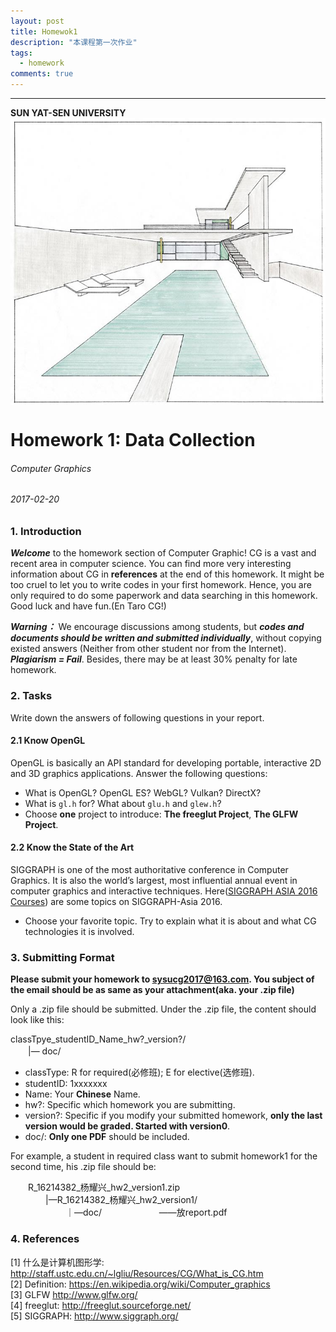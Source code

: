 ```yaml
---
layout: post
title: Homewok1
description: "本课程第一次作业"
tags:
  - homework
comments: true
---
```


_ _ _
**SUN YAT-SEN UNIVERSITY**
<img src="/images/cover.jpg" style="text-align: center;clear: both;display: block;margin: auto;">

# Homework 1: Data Collection
###### Computer Graphics
###### 2017-02-20

### 1. Introduction
***Welcome*** to the homework section of Computer Graphic! CG is a vast and recent area in computer science. You can find more very interesting information about CG in **references** at the end of this homework. It might be too cruel to let you to write codes in your first homework. Hence, you are only required to do some paperwork and data searching in this homework. Good luck and have fun.(En Taro CG!)

***Warning：*** We encourage discussions among students, but ***codes and documents should be written and submitted individually***, without copying existed answers (Neither from other student nor from the Internet). ***Plagiarism = Fail***. Besides, there may be at least 30% penalty for late homework.

### 2. Tasks

Write down the answers of following questions in your report.
#### 2.1 Know OpenGL

OpenGL is basically an API standard for developing portable, interactive 2D and 3D graphics applications.  Answer the following questions:
- What is OpenGL? OpenGL ES? WebGL? Vulkan? DirectX?
- What is `gl.h` for? What about `glu.h` and `glew.h`?
- Choose **one** project to introduce: **The freeglut Project**, **The GLFW Project**.

#### 2.2 Know the State of the Art
SIGGRAPH is one of the most authoritative conference in Computer Graphics. It is also the world’s largest, most influential annual event in computer graphics and interactive techniques. Here([SIGGRAPH ASIA 2016 Courses](http://www.siggraph.org/sites/default/files/siggraph-asia-2016-courses-open-access.html)) are some topics on SIGGRAPH-Asia 2016.  
- Choose your favorite topic. Try to explain what it is about and what CG technologies it is involved.  


### 3. Submitting Format
**Please submit your homework to sysucg2017@163.com. You subject of the email should be as same as your attachment(aka. your .zip file)**

Only a .zip file should be submitted. Under the .zip file, the content should look like this:

classTpye_studentID_Name_hw?_version?/  
　　|— doc/

- classType: R for required(必修班); E for elective(选修班).
- studentID: 1xxxxxxx
- Name: Your **Chinese** Name.
- hw?: Specific which homework you are submitting.
- version?: Specific if you modify your submitted homework, **only the last version would be graded. Started with version0**.
- doc/: **Only one PDF** should be included.

For example, a student in required class want to submit homework1 for the second time, his .zip file should be:

　　R\_16214382\_杨耀兴\_hw2\_version1.zip  
  　　　　|—R\_16214382\_杨耀兴\_hw2_version1/  
  　　　　  　　｜—doc/  　　　　  　　——放report.pdf  


### 4. References
[1] 什么是计算机图形学: http://staff.ustc.edu.cn/~lgliu/Resources/CG/What_is_CG.htm  
[2] Definition: https://en.wikipedia.org/wiki/Computer_graphics  
[3] GLFW http://www.glfw.org/  
[4] freeglut: http://freeglut.sourceforge.net/  
[5] SIGGRAPH: http://www.siggraph.org/  



